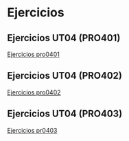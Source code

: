 # Ejercicios

## Ejercicios UT04 (PRO401)
[Ejercicios pro0401](./UT4/PR0401%20(Ejercicios%20básicos%20Python)/pr0401.html)

## Ejercicios UT04 (PRO402)
[Ejercicios pro0402](./UT4/PR0402%20(Uso%20cadenas%20Python)/pr0402.html)

## Ejercicios UT04 (PRO403)
[Ejercicios pr0403](./UT4/PR0403%20(Uso%20de%20listas%20Python)/pr0403.html)
